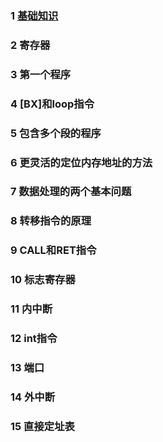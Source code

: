 ### 1 [基础知识](https://github.com/MzjHarley/AssemblyLanguageBasicKnowledge/blob/main/%E6%B1%87%E7%BC%96%E5%8E%9F%E7%90%86%E5%9F%BA%E7%A1%80%E7%9F%A5%E8%AF%86.md)
### 2 寄存器 

### 3 第一个程序 

### 4 [BX]和loop指令 

### 5 包含多个段的程序 

### 6 更灵活的定位内存地址的方法

### 7 数据处理的两个基本问题 

### 8 转移指令的原理 

### 9 CALL和RET指令 

### 10 标志寄存器 

### 11 内中断 

### 12 int指令 

### 13 端口 

### 14 外中断 

### 15 直接定址表 
